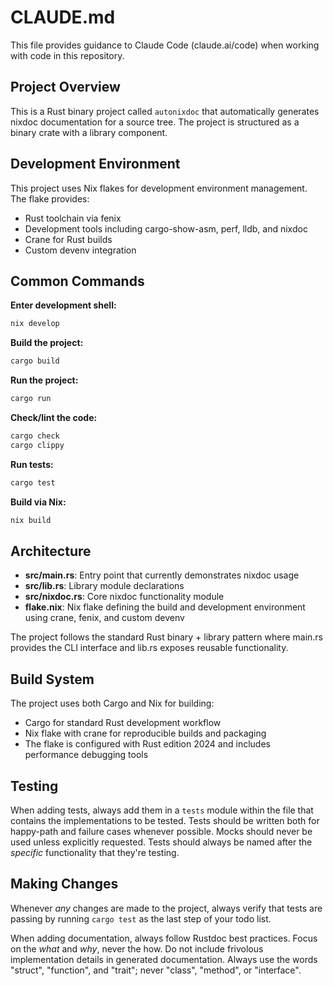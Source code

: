 # CLAUDE.md

This file provides guidance to Claude Code (claude.ai/code) when working with code in this
repository.

## Project Overview

This is a Rust binary project called `autonixdoc` that automatically generates nixdoc documentation
for a source tree. The project is structured as a binary crate with a library component.

## Development Environment

This project uses Nix flakes for development environment management. The flake provides:

- Rust toolchain via fenix
- Development tools including cargo-show-asm, perf, lldb, and nixdoc
- Crane for Rust builds
- Custom devenv integration

## Common Commands

**Enter development shell:**

```bash
nix develop
```

**Build the project:**

```bash
cargo build
```

**Run the project:**

```bash
cargo run
```

**Check/lint the code:**

```bash
cargo check
cargo clippy
```

**Run tests:**

```bash
cargo test
```

**Build via Nix:**

```bash
nix build
```

## Architecture

- **src/main.rs**: Entry point that currently demonstrates nixdoc usage
- **src/lib.rs**: Library module declarations
- **src/nixdoc.rs**: Core nixdoc functionality module
- **flake.nix**: Nix flake defining the build and development environment using crane, fenix, and
  custom devenv

The project follows the standard Rust binary + library pattern where main.rs provides the CLI
interface and lib.rs exposes reusable functionality.

## Build System

The project uses both Cargo and Nix for building:

- Cargo for standard Rust development workflow
- Nix flake with crane for reproducible builds and packaging
- The flake is configured with Rust edition 2024 and includes performance debugging tools

## Testing

When adding tests, always add them in a `tests` module within the file that contains the
implementations to be tested. Tests should be written both for happy-path and failure cases whenever
possible. Mocks should never be used unless explicitly requested. Tests should always be named after
the _specific_ functionality that they're testing.

## Making Changes

Whenever _any_ changes are made to the project, always verify that tests are passing by running
`cargo test` as the last step of your todo list.

When adding documentation, always follow Rustdoc best practices. Focus on the _what_ and _why_,
never the how. Do not include frivolous implementation details in generated documentation. Always
use the words "struct", "function", and "trait"; never "class", "method", or "interface".
